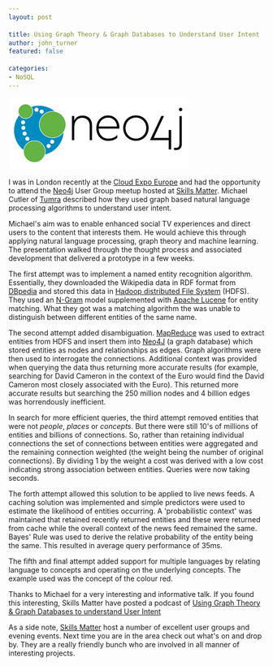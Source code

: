 ```yaml
---
layout: post

title: Using Graph Theory & Graph Databases to Understand User Intent
author: john_turner
featured: false

categories:
- NoSQL
---
```


<img src="/assets/img/post/2013-02-12-using-graph-theory-graph-databases-to-understand-user-intent/neo4j-logo.png" class="img-fluid img-thumbnail pull-left mx-3">

I was in London recently at the [Cloud Expo Europe](http://www.cloudexpoeurope.com/) and had the opportunity to attend the [Neo4j](http://www.neo4j.org/) User Group meetup hosted at [Skills Matter](http://skillsmatter.com/).  Michael Cutler  of [Tumra](http://tumra.com/) described how they used graph based natural language processing algorithms to understand user intent.

Michael's aim was to enable enhanced social TV experiences and direct users to the content that interests them.  He would achieve this through applying natural language processing, graph theory and machine learning.  The presentation walked through the thought process and associated development that delivered a prototype in a few weeks.

The first attempt was to implement a named entity recognition algorithm.  Essentially, they downloaded the Wikipedia data in RDF format from [DBpedia](http://dbpedia.org) and stored this data in [Hadoop distributed File System](http://hadoop.apache.org/docs/hdfs/current/hdfs_design.html) (HDFS).  They used an [N-Gram](http://en.wikipedia.org/wiki/N-gram) model supplemented with [Apache Lucene](http://lucene.apache.org/) for entity matching.  What they got was a matching algorithm the was unable to distinguish between different entities of the same name.

The second attempt added disambiguation.  [MapReduce](http://hadoop.apache.org/docs/current/hadoop-yarn/hadoop-yarn-site/YARN.html) was used to extract entities from HDFS and insert them into [Neo4J](http://www.neo4j.org/) (a graph database) which stored entities as nodes and relationships as edges.  Graph algorithms were then used to interrogate the connections.  Additional context was provided when querying the data thus returning more accurate results (for example, searching for David Cameron in the context of the Euro would find the David Cameron most closely associated with the Euro).  This returned more accurate results but searching the 250 million nodes and 4 billion edges was horrendously inefficient.

In search for more efficient queries, the third attempt removed entities that were not *people*, *places* or *concepts*.  But there were still 10's of millions of entities and billions of connections.  So, rather than retaining individual connections the set of connections between entities were aggregated and the remaining connection weighted (the weight being the number of original connections).  By dividing 1 by the weight a cost was derived with a low cost indicating strong association between entities.  Queries were now taking seconds.

The forth attempt allowed this solution to be applied to live news feeds.  A caching solution was implemented and simple predictors were used to estimate the likelihood of entities occurring.  A 'probabilistic context' was maintained that retained recently returned entities and these were returned from cache while the overall context of the news feed remained the same.  Bayes' Rule was used to derive the relative probability of the entity being the same.  This resulted in average query performance of 35ms.

The fifth and final attempt added support for multiple languages by relating language to concepts and operating on the underlying concepts.  The example used was the concept of the colour red.

Thanks to Michael for a very interesting and informative talk.  If you found this interesting, Skills Matter have posted a podcast of [Using Graph Theory & Graph Databases to understand User Intent](http://skillsmatter.com/podcast/nosql/case-study-using-graph-theory-graph-databases-to-understand-user-intent)

As a side note, [Skills Matter](http://skillsmatter.com/) host a number of excellent user groups and evening events.  Next time you are in the area check out what's on and drop by.  They are a really friendly bunch who are involved in all manner of interesting projects.
